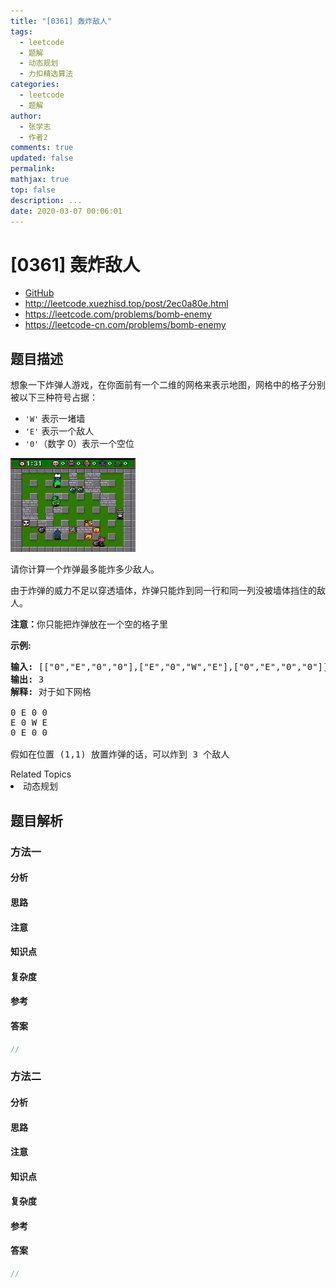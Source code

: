 ```yaml
---
title: "[0361] 轰炸敌人"
tags:
  - leetcode
  - 题解
  - 动态规划
  - 力扣精选算法
categories:
  - leetcode
  - 题解
author:
  - 张学志
  - 作者2
comments: true
updated: false
permalink:
mathjax: true
top: false
description: ...
date: 2020-03-07 00:06:01
---
```



# [0361] 轰炸敌人
* [GitHub](https://github.com/algoboy101/LeetCodeCrowdsource/tree/master/_posts/QA/%5B0361%5D%20%E8%BD%B0%E7%82%B8%E6%95%8C%E4%BA%BA.md)
* http://leetcode.xuezhisd.top/post/2ec0a80e.html
* https://leetcode.com/problems/bomb-enemy
* https://leetcode-cn.com/problems/bomb-enemy


## 题目描述

<p>想象一下炸弹人游戏，在你面前有一个二维的网格来表示地图，网格中的格子分别被以下三种符号占据：</p>

<ul>
	<li><code>&#39;W&#39;</code>&nbsp;表示一堵墙</li>
	<li><code>&#39;E&#39;</code>&nbsp;表示一个敌人</li>
	<li><code>&#39;0&#39;</code>（数字 0）表示一个空位</li>
</ul>

<p><img src="https://raw.githubusercontent.com/algoboy101/LeetCodeCrowdsource/master/imgs/361_Bomb_Enemy.gif" style="width: 200px;"></p>

<p>请你计算一个炸弹最多能炸多少敌人。</p>

<p>由于炸弹的威力不足以穿透墙体，炸弹只能炸到同一行和同一列没被墙体挡住的敌人。</p>

<p><strong>注意：</strong>你只能把炸弹放在一个空的格子里</p>

<p><strong>示例:</strong></p>

<pre><strong>输入: </strong>[[&quot;0&quot;,&quot;E&quot;,&quot;0&quot;,&quot;0&quot;],[&quot;E&quot;,&quot;0&quot;,&quot;W&quot;,&quot;E&quot;],[&quot;0&quot;,&quot;E&quot;,&quot;0&quot;,&quot;0&quot;]]
<strong>输出: </strong>3 
<strong>解释: </strong>对于如下网格

0 E 0 0 
E 0 W E 
0 E 0 0

假如在位置 (1,1) 放置炸弹的话，可以炸到 3 个敌人
</pre>
<div><div>Related Topics</div><div><li>动态规划</li></div></div>


## 题目解析


### 方法一

#### 分析

#### 思路

#### 注意

#### 知识点

#### 复杂度

#### 参考

#### 答案

```cpp
//
```


### 方法二

#### 分析

#### 思路

#### 注意

#### 知识点

#### 复杂度

#### 参考

#### 答案

```cpp
//
```


